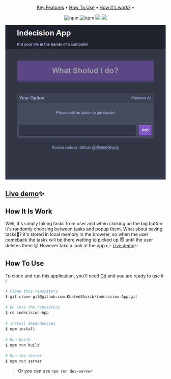 <p align="center">
  <a href="#key-features">Key Features</a> •
  <a href="#how-to-use">How To Use</a> •
  <a href="#how-it-is-work">How it's work?</a> •
</p>
<p align="center">
    <img src="https://img.shields.io/badge/npm-CB3837?logo=npm"
         alt="npm">
      <img src="https://img.shields.io/badge/ReactJs-v18-61DAFB?logo=react"
      alt="npm">
    <img src="https://img.shields.io/badge/webpack-8DD6F9?logo=webpack&logoColor=white">
<img src="https://img.shields.io/badge/-Sass-CC6699?logo=Sass&logoColor=white">
</p>

![screenshot](./readmeFiles/Animation.gif)

## [Live demo](https://xed-indecision-app.netlify.app/)✨

## How It Is Work

Well, it's simply taking tasks from user and when clicking on the big button it's randomly choosing between tasks and popup them. What about saving tasks🧐? it's stored in local memory in the browser, so when the user comeback the tasks will be there watting to picked up 😇 until the user deletes them 😢 However take a look at the app 👉 [Live demo](https://xed-indecision-app.netlify.app/)✨

## How To Use

To clone and run this application, you'll need [Git](https://git-scm.com) and you are ready to use it !

```bash
# Clone this repository
$ git clone git@github.com:KhaledGharib/indecision-App.git

# Go into the repository
$ cd indecision-App

# Install dependencies
$ npm install

# Run build
$ npm run build

# Run the server
$ npm run server
```

> **Or you can use `npm run dev-server`**
